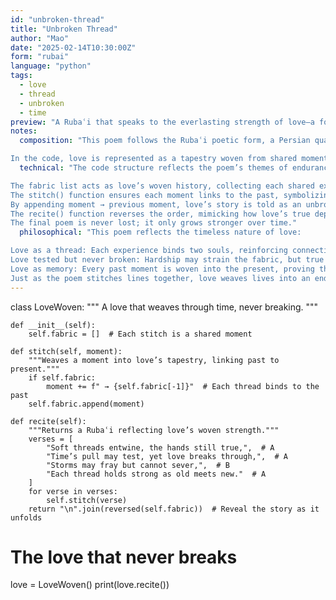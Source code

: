 ```yaml
---
id: "unbroken-thread"
title: "Unbroken Thread"
author: "Mao"
date: "2025-02-14T10:30:00Z"
form: "rubai"
language: "python"
tags: 
  - love
  - thread
  - unbroken
  - time
preview: "A Rubaʿi that speaks to the everlasting strength of love—a force that weaves through time, connecting hearts even when tested by distance, hardship, and the passage of years."
notes:
  composition: "This poem follows the Rubaʿi poetic form, a Persian quatrain (AABA rhyme) traditionally used to express deep truths about love, fate, and existence. The unbroken thread symbolizes the resilience of love—time, distance, and hardship may strain it, but it never truly frays.

In the code, love is represented as a tapestry woven from shared moments. The act of stitching symbolizes how each experience—whether joyous or painful—is interconnected, forming an unbreakable whole. Even when time pulls love in different directions, the thread remains intact, binding past and present."
  technical: "The code structure reflects the poem’s themes of endurance, continuity, and resilience:

The fabric list acts as love’s woven history, collecting each shared experience.
The stitch() function ensures each moment links to the past, symbolizing how love builds upon itself rather than existing in isolation.
By appending moment → previous moment, love’s story is told as an unbroken thread.
The recite() function reverses the order, mimicking how love’s true depth is often understood in hindsight.
The final poem is never lost; it only grows stronger over time."
  philosophical: "This poem reflects the timeless nature of love:

Love as a thread: Each experience binds two souls, reinforcing connection across time.
Love tested but never broken: Hardship may strain the fabric, but true love never snaps.
Love as memory: Every past moment is woven into the present, proving that nothing is truly lost in love.
Just as the poem stitches lines together, love weaves lives into an enduring whole. It acknowledges that love faces trials, but in the end, the strongest bonds are not those that never fray, but those that endure despite the strain."
---
```

class LoveWoven:
    """ A love that weaves through time, never breaking. """

    def __init__(self):
        self.fabric = []  # Each stitch is a shared moment

    def stitch(self, moment):
        """Weaves a moment into love’s tapestry, linking past to present."""
        if self.fabric:
            moment += f" → {self.fabric[-1]}"  # Each thread binds to the past
        self.fabric.append(moment)

    def recite(self):
        """Returns a Rubaʿi reflecting love’s woven strength."""
        verses = [
            "Soft threads entwine, the hands still true,",  # A
            "Time’s pull may test, yet love breaks through,",  # A
            "Storms may fray but cannot sever,",  # B
            "Each thread holds strong as old meets new."  # A
        ]
        for verse in verses:
            self.stitch(verse)
        return "\n".join(reversed(self.fabric))  # Reveal the story as it unfolds

# The love that never breaks
love = LoveWoven()
print(love.recite())